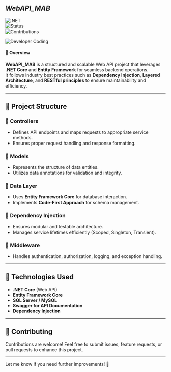 ## _WebAPI_MAB_  

![.NET](https://img.shields.io/badge/ASP.NET-Core-blueviolet?style=for-the-badge&logo=dotnet)  
![Status](https://img.shields.io/badge/Status-Complete-red?style=for-the-badge)  
![Contributions](https://img.shields.io/badge/Contributions-Welcome-purple?style=for-the-badge)  

![Developer Coding](https://media.giphy.com/media/LMt9638dO8dftAjtco/giphy.gif)  

#### 📌 Overview  
**WebAPI_MAB** is a structured and scalable Web API project that leverages **.NET Core** and **Entity Framework** for seamless backend operations.  
It follows industry best practices such as **Dependency Injection**, **Layered Architecture**, and **RESTful principles** to ensure maintainability and efficiency.

---

## 📂 Project Structure  
### 🔹 Controllers  
- Defines API endpoints and maps requests to appropriate service methods.  
- Ensures proper request handling and response formatting.  

### 🔹 Models  
- Represents the structure of data entities.  
- Utilizes data annotations for validation and integrity.  

### 🔹 Data Layer  
- Uses **Entity Framework Core** for database interaction.  
- Implements **Code-First Approach** for schema management.  

### 🔹 Dependency Injection  
- Ensures modular and testable architecture.  
- Manages service lifetimes efficiently (Scoped, Singleton, Transient).  

### 🔹 Middleware  
- Handles authentication, authorization, logging, and exception handling.  

---

## 🚀 Technologies Used  
- **.NET Core** (Web API)  
- **Entity Framework Core**  
- **SQL Server / MySQL**  
- **Swagger for API Documentation**  
- **Dependency Injection**  

---

## 📢 Contributing  
Contributions are welcome! Feel free to submit issues, feature requests, or pull requests to enhance this project.  

---

Let me know if you need further improvements! 🚀
